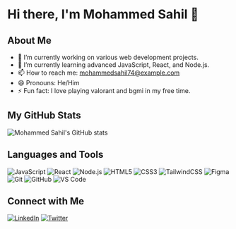 # Hi there, I'm Mohammed Sahil 👋

## About Me

- 🔭 I’m currently working on various web development projects.
- 🌱 I’m currently learning advanced JavaScript, React, and Node.js.
- 📫 How to reach me: [mohammedsahil74@example.com](mailto:mohammedsahil74@example.com)
- 😄 Pronouns: He/Him
- ⚡ Fun fact: I love playing valorant and bgmi in my free time.

## My GitHub Stats

![Mohammed Sahil's GitHub stats](https://github-readme-stats.vercel.app/api?username=mohammedsahil74&show_icons=true&theme=radical)

## Languages and Tools

![JavaScript](https://img.shields.io/badge/-JavaScript-black?style=flat-square&logo=javascript)
![React](https://img.shields.io/badge/-React-black?style=flat-square&logo=react)
![Node.js](https://img.shields.io/badge/-Node.js-black?style=flat-square&logo=node.js)
![HTML5](https://img.shields.io/badge/-HTML5-black?style=flat-square&logo=html5)
![CSS3](https://img.shields.io/badge/-CSS3-black?style=flat-square&logo=css3)
![TailwindCSS](https://img.shields.io/badge/-TailwindCSS-black?style=flat-square&logo=tailwindcss)
![Figma](https://img.shields.io/badge/-Figma-black?style=flat-square&logo=figma)
![Git](https://img.shields.io/badge/-Git-black?style=flat-square&logo=git)
![GitHub](https://img.shields.io/badge/-GitHub-black?style=flat-square&logo=github)
![VS Code](https://img.shields.io/badge/-VS%20Code-black?style=flat-square&logo=visual-studio-code)

## Connect with Me

[![LinkedIn](https://img.shields.io/badge/-LinkedIn-blue?style=flat-square&logo=linkedin)](https://www.linkedin.com/in/mohammedsahil74)
[![Twitter](https://img.shields.io/badge/-Twitter-blue?style=flat-square&logo=twitter)](https://twitter.com/mohammedsahil74)

```` ▋
